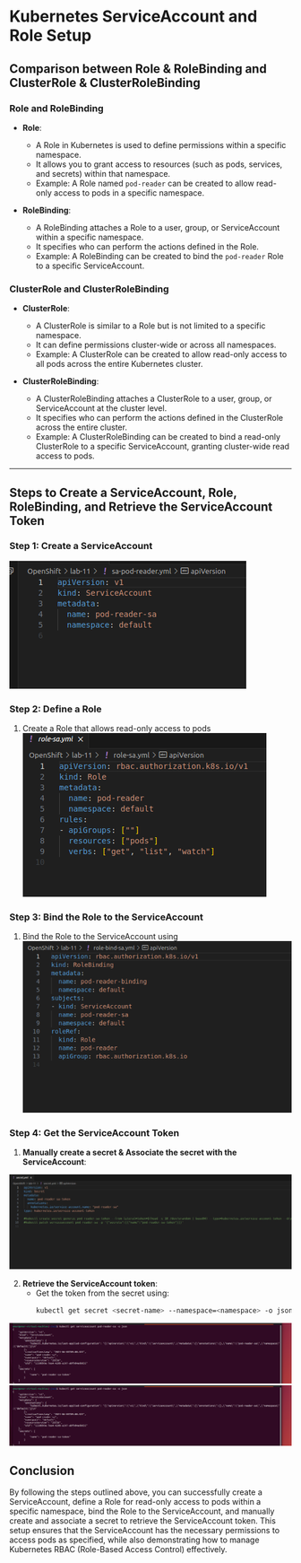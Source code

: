 # Kubernetes ServiceAccount and Role Setup

## Comparison between Role & RoleBinding and ClusterRole & ClusterRoleBinding

### Role and RoleBinding
- **Role**: 
  - A Role in Kubernetes is used to define permissions within a specific namespace. 
  - It allows you to grant access to resources (such as pods, services, and secrets) within that namespace.
  - Example: A Role named `pod-reader` can be created to allow read-only access to pods in a specific namespace.

- **RoleBinding**: 
  - A RoleBinding attaches a Role to a user, group, or ServiceAccount within a specific namespace.
  - It specifies who can perform the actions defined in the Role.
  - Example: A RoleBinding can be created to bind the `pod-reader` Role to a specific ServiceAccount.

### ClusterRole and ClusterRoleBinding
- **ClusterRole**:
  - A ClusterRole is similar to a Role but is not limited to a specific namespace.
  - It can define permissions cluster-wide or across all namespaces.
  - Example: A ClusterRole can be created to allow read-only access to all pods across the entire Kubernetes cluster.

- **ClusterRoleBinding**:
  - A ClusterRoleBinding attaches a ClusterRole to a user, group, or ServiceAccount at the cluster level.
  - It specifies who can perform the actions defined in the ClusterRole across the entire cluster.
  - Example: A ClusterRoleBinding can be created to bind a read-only ClusterRole to a specific ServiceAccount, granting cluster-wide read access to pods.

---

## Steps to Create a ServiceAccount, Role, RoleBinding, and Retrieve the ServiceAccount Token

### Step 1: Create a ServiceAccount
![](https://github.com/omaRouby/ivolve-ojt/blob/main/OpenShift/lab-11/pictures/sa.png)
### Step 2: Define a Role
1. Create a Role that allows read-only access to pods 
![](https://github.com/omaRouby/ivolve-ojt/blob/main/OpenShift/lab-11/pictures/role.png)
### Step 3: Bind the Role to the ServiceAccount
1. Bind the Role to the ServiceAccount using 
![](https://github.com/omaRouby/ivolve-ojt/blob/main/OpenShift/lab-11/pictures/role-bind.yml.png)
### Step 4: Get the ServiceAccount Token

1. **Manually create a secret & Associate the secret with the ServiceAccount**:

  ![](https://github.com/omaRouby/ivolve-ojt/blob/main/OpenShift/lab-11/pictures/secret.png)



2. **Retrieve the ServiceAccount token**:
   - Get the token from the secret using:
     ```sh
     kubectl get secret <secret-name> --namespace=<namespace> -o jsonpath="{.data.token}" | base64 --decode
     ```
![](https://github.com/omaRouby/ivolve-ojt/blob/main/OpenShift/lab-11/pictures/yml.token.png)
![](https://github.com/omaRouby/ivolve-ojt/blob/main/OpenShift/lab-11/pictures/sa-pod-output.png)
## Conclusion

By following the steps outlined above, you can successfully create a ServiceAccount, define a Role for read-only access to pods within a specific namespace, bind the Role to the ServiceAccount, and manually create and associate a secret to retrieve the ServiceAccount token. This setup ensures that the ServiceAccount has the necessary permissions to access pods as specified, while also demonstrating how to manage Kubernetes RBAC (Role-Based Access Control) effectively.

